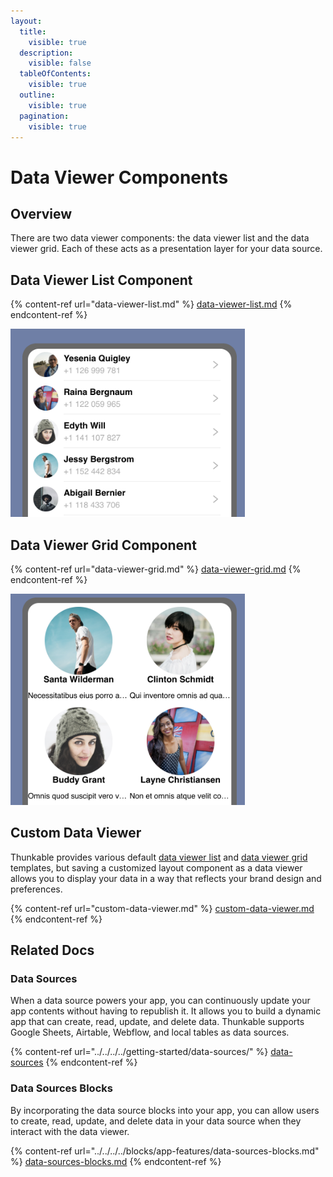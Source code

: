```yaml
---
layout:
  title:
    visible: true
  description:
    visible: false
  tableOfContents:
    visible: true
  outline:
    visible: true
  pagination:
    visible: true
---
```


# Data Viewer Components

## Overview

There are two data viewer components: the data viewer list and the data viewer grid. Each of these acts as a presentation layer for your data source.&#x20;

## Data Viewer List Component

{% content-ref url="data-viewer-list.md" %}
[data-viewer-list.md](data-viewer-list.md)
{% endcontent-ref %}

<div align="left">

<img src="../../../../.gitbook/assets/Screen Shot 2022-02-04 at 12.47.54 PM.png" alt="Example of a data viewer list." width="375">

</div>

## Data Viewer Grid Component

{% content-ref url="data-viewer-grid.md" %}
[data-viewer-grid.md](data-viewer-grid.md)
{% endcontent-ref %}

<div align="left">

<img src="../../../../.gitbook/assets/Screen Shot 2022-02-04 at 12.44.53 PM.png" alt="Example of a data viewer grid." width="375">

</div>

## Custom Data Viewer

Thunkable provides various default [data viewer list](data-viewer-list.md) and [data viewer grid](data-viewer-grid.md) templates, but saving a customized layout component as a data viewer allows you to display your data in a way that reflects your brand design and preferences.&#x20;

{% content-ref url="custom-data-viewer.md" %}
[custom-data-viewer.md](custom-data-viewer.md)
{% endcontent-ref %}

## Related Docs

### Data Sources

When a data source powers your app, you can continuously update your app contents without having to republish it. It allows you to build a dynamic app that can create, read, update, and delete data. Thunkable supports Google Sheets, Airtable, Webflow, and local tables as data sources.

{% content-ref url="../../../../getting-started/data-sources/" %}
[data-sources](../../../../getting-started/data-sources/)
{% endcontent-ref %}

### Data Sources Blocks

By incorporating the data source blocks into your app, you can allow users to create, read, update, and delete data in your data source when they interact with the data viewer.

{% content-ref url="../../../../blocks/app-features/data-sources-blocks.md" %}
[data-sources-blocks.md](../../../../blocks/app-features/data-sources-blocks.md)
{% endcontent-ref %}
